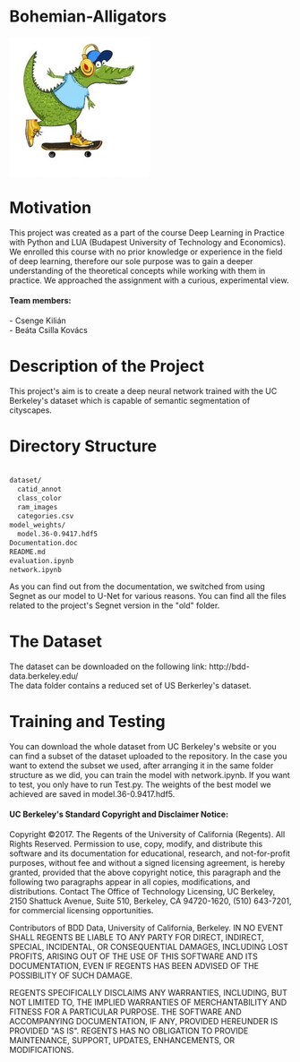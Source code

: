 # Bohemian-Alligators
<img src="logo.jpg"  height="250" width="250" align="middle"> 

<h1>Motivation</h1>
This project was created as a part of the course  Deep Learning in Practice with Python and LUA (Budapest University of Technology and Economics). We enrolled this course with no prior knowledge or experience in the field of deep learning, therefore our sole purpose was to gain a deeper understanding of the theoretical concepts while working with them in practice. We approached the assignment with a curious, experimental view.

<h4>Team members:</h4>
- Csenge Kilián<br>
- Beáta Csilla Kovács<br>

<h1>Description of the Project</h1>
This project's aim is to create a deep neural network trained with the UC Berkeley's dataset which is capable of semantic segmentation of cityscapes.

<h1>Directory Structure</h1>

<pre><code>
dataset/
  catid_annot
  class_color
  ram_images
  categories.csv
model_weights/
  model.36-0.9417.hdf5
Documentation.doc
README.md
evaluation.ipynb
network.ipynb
</code></pre>

As you can find out from the documentation, we switched from using Segnet as our model to U-Net for various reasons. You can find all the files related to the project's Segnet version in the "old" folder.

<h1>The Dataset</h1>
The dataset can be downloaded on the following link: http://bdd-data.berkeley.edu/ <br>
The data folder contains a reduced set of US Berkerley's dataset.

<h1>Training and Testing</h1>
You can download the whole dataset from UC Berkeley's website or you can find a subset of the dataset uploaded to the repository. In the case you want to extend the subset we used, after arranging it in the same folder structure as we did, you can train the model with network.ipynb. If you want to test, you only have to run Test.py. The weights of the best model we achieved are saved in model.36-0.9417.hdf5.

<h4>UC Berkeley's Standard Copyright and Disclaimer Notice:</h4>

Copyright ©2017. The Regents of the University of California (Regents). All Rights Reserved. Permission to use, copy, modify, and
distribute this software and its documentation for educational, research, and not-for-profit purposes, without fee and without a
signed licensing agreement, is hereby granted, provided that the above copyright notice, this paragraph and the following two paragraphs appear in all copies, modifications, and distributions. Contact The Office of Technology Licensing, UC Berkeley, 2150 Shattuck Avenue, Suite 510, Berkeley, CA 94720-1620, (510) 643-7201, for commercial licensing opportunities.

Contributors of BDD Data, University of California, Berkeley. 
IN NO EVENT SHALL REGENTS BE LIABLE TO ANY PARTY FOR DIRECT, INDIRECT, SPECIAL, INCIDENTAL, OR CONSEQUENTIAL DAMAGES, INCLUDING LOST PROFITS, ARISING OUT OF THE USE OF THIS SOFTWARE AND ITS DOCUMENTATION, EVEN IF REGENTS HAS BEEN ADVISED OF THE POSSIBILITY OF SUCH DAMAGE.

REGENTS SPECIFICALLY DISCLAIMS ANY WARRANTIES, INCLUDING, BUT NOT LIMITED TO, THE IMPLIED WARRANTIES OF MERCHANTABILITY AND FITNESS FOR A PARTICULAR PURPOSE. THE SOFTWARE AND ACCOMPANYING DOCUMENTATION, IF ANY, PROVIDED HEREUNDER IS PROVIDED "AS IS". REGENTS HAS NO OBLIGATION TO PROVIDE MAINTENANCE, SUPPORT, UPDATES, ENHANCEMENTS, OR MODIFICATIONS.
